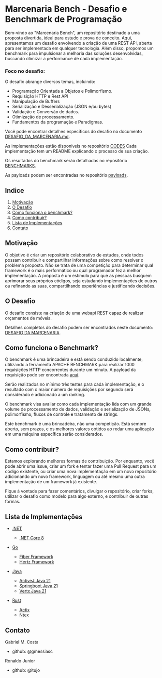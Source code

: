# Marcenaria Bench - Desafio e Benchmark de Programação


Bem-vindo ao "Marcenaria Bench", um repositório destinado a uma proposta divertida, ideal para estudo e prova de conceito. Aqui, apresentamos um desafio envolvendo a criação de uma REST API, aberta para ser implementada em qualquer tecnologia. Além disso, propomos um benchmark para impulsionar a melhoria das soluções desenvolvidas, buscando otimizar a performance de cada implementação.

### Foco no desafio:

O desafio abrange diversos temas, incluindo:

- Programação Orientada a Objetos e Polimorfismo.
- Requisição HTTP e Rest API 
- Manipulação de Buffers 
- Serialização e Desserialização (JSON e/ou bytes)
- Validação e Conversão de dados.
- Otimização de processamento.
- Fundamentos da programação e Paradigmas.

Você pode encontrar detalhes específicos do desafio no documento [DESAFIO_DA_MARCENARIA.md](./challenge/).

As implementações estão disponíveis no repositório [CODES](./codes/)
Cada implementação tem um README explicando o processo de sua criação.

Os resultados do benchmark serão detalhadas no repositório [BENCHMARKS](./benchmarks/).

As payloads podem ser encontradas no repositório [payloads](./payloads/).

## Indice

1. [Motivação](#motivação)
2. [O Desafio](#o-desafio)
3. [Como funciona o benchmark?](#como-funciona-o-benchmark)
4. [Como contribuir?](#como-contribuir)
5. [Lista de Implementações](#lista-de-implementações)
6. [Contato](#contato)

## Motivação 

O objetivo é criar um repositório colaborativo de estudos, onde todos possam contribuir e compartilhar informações sobre como resolver o problema proposto. Não se trata de uma competição para determinar qual framework é o mais performático ou qual programador fez a melhor implementação. A proposta é um estímulo para que as pessoas busquem aprimorar seus próprios códigos, seja estudando implementações de outros ou refinando as suas, compartilhando experiências e justificando decisões.


## O Desafio 

O desafio consiste na criação de uma webapi REST capaz de realizar orçamentos de móveis.

Detalhes completos do desafio podem ser encontrados neste documento: [DESAFIO DA MARCENARIA](./challenge/DESAFIO_DA_MARCENARIA.md).

## Como funciona o Benchmark? 

O benchmark é uma brincadeira e está sendo conduzido localmente, utilizando a ferramenta APACHE BENCHMARK para realizar 1000 requisições HTTP concorrentes durante um minuto. A payload da requisição pode ser encontrada [aqui](./payloads/).

Serão realizados no mínimo três testes para cada implementação, e o resultado com o maior número de requisições por segundo será considerado e adicionado a um ranking.

O benchmark visa avaliar como cada implementação lida com um grande volume de processamento de dados, validação e serialização de JSONs, polimorfismo, fluxos de controle e tratamento de strings.

Este benchmark é uma brincadeira, não uma competição. Está sempre aberto, sem prazos, e os melhores valores obtidos ao rodar uma aplicação em uma máquina específica serão considerados.


## Como contribuir?

Estamos explorando melhores formas de contribuição. Por enquanto, você pode abrir uma issue, criar um fork e tentar fazer uma Pull Request para um código existente, ou criar uma nova implementação em um novo repositório adicionando um novo framework, linguagem ou até mesmo uma outra implementação de um framework já existente.

Fique à vontade para fazer comentários, divulgar o repositório, criar forks, utilizar o desafio como modelo para algo externo, e contribuir de outras formas.


## Lista de Implementações

- [.NET](./codes/dotnet/)
    - [.NET Core 8](./codes/dotnet/MarcenariaDotNet/)


- [Go](./codes/go/)
    - [Fiber Framework](./codes/go/marcenaria-go-fiber/)
    - [Hertz Framework](./codes/go/marcenaria-go-hertz/go.mod) 


- [Java](./codes/java/)
    - [ActiveJ Java 21](./codes/java/marcenaria-java-activej/)
    - [Springboot Java 21](./codes/java/marcenaria-spring/)
    - [Vertx Java 21](./codes/java/marcenaria-java-vertx/) 


- [Rust](./codes/rust/)
    - [Actix](./codes/rust/marcenaria_rust_actix/)
    - [Ntex](./codes/rust/marcenaria_rust_ntex/) 

## Contato 

Gabriel M. Costa
- github: @gmessiasc

Ronaldo Junior
- github: @itujo
